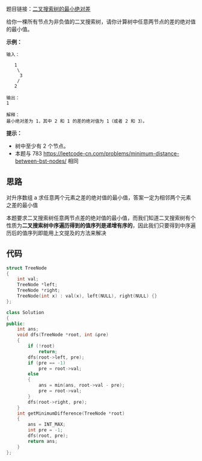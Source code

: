 题目链接：[二叉搜索树的最小绝对差](https://leetcode-cn.com/problems/minimum-absolute-difference-in-bst/)

给你一棵所有节点为非负值的二叉搜索树，请你计算树中任意两节点的差的绝对值的最小值。

 

**示例：**

```
输入：

   1
    \
     3
    /
   2

输出：
1

解释：
最小绝对差为 1，其中 2 和 1 的差的绝对值为 1（或者 2 和 3）。
```

 

**提示：**

- 树中至少有 2 个节点。
- 本题与 783 https://leetcode-cn.com/problems/minimum-distance-between-bst-nodes/ 相同

## 思路

对升序数组 a 求任意两个元素之差的绝对值的最小值，答案一定为相邻两个元素之差的最小值

本题要求二叉搜索树任意两节点差的绝对值的最小值，而我们知道二叉搜索树有个性质为**二叉搜索树中序遍历得到的值序列是递增有序的**，因此我们只要得到中序遍历后的值序列即能用上文提及的方法来解决

## 代码

```cpp
struct TreeNode
{
    int val;
    TreeNode *left;
    TreeNode *right;
    TreeNode(int x) : val(x), left(NULL), right(NULL) {}
};

class Solution
{
public:
    int ans;
    void dfs(TreeNode *root, int &pre)
    {
        if (!root)
            return;
        dfs(root->left, pre);
        if (pre == -1)
            pre = root->val;
        else
        {
            ans = min(ans, root->val - pre);
            pre = root->val;
        }
        dfs(root->right, pre);
    }
    int getMinimumDifference(TreeNode *root)
    {
        ans = INT_MAX;
        int pre = -1;
        dfs(root, pre);
        return ans;
    }
};
```

